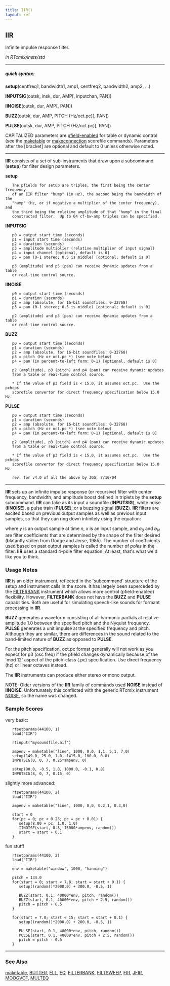```yaml
---
title: IIR()
layout: ref
---
```


## IIR

Infinite impulse response filter.

*in RTcmix/insts/std*  
  

-----

##### quick syntax:

**setup**(centfreq1, bandwidth1, amp1, centfreq2, bandwidth2, amp2,
...)  
  
**INPUTSIG**(outsk, insk, dur, AMP\[, inputchan, PAN\])  
  
**IINOISE**(outsk, dur, AMP\[, PAN\])  
  
**BUZZ**(outsk, dur, AMP, PITCH (Hz/oct.pc)\[, PAN\])  
  
**PULSE**(outsk, dur, AMP, PITCH (Hz/oct.pc)\[, PAN\])

CAPITALIZED parameters are [pfield-enabled](pfield-enabled.html) for
table or dynamic control (see the
[maketable](../scorefile/maketable-2.html) or
[makeconnection](../scorefile/makeconnection-2.html) scorefile
commands). Parameters after the \[bracket\] are optional and default to
0 unless otherwise noted.

-----

  
**IIR** consists of a set of sub-instruments that draw upon a subcommand
(**setup**) for filter design parameters.  
  
  
<span id="setup"></span> **setup**  

``` 
   The pfields for setup are triples, the first being the center frequency
   of an IIR filter "hump" (in Hz), the second being the bandwidth of the
   "hump" (Hz, or if negative a multiplier of the center frequency), and
   the third being the relative amplitude of that "hump" in the final
   constructed filter.  Up to 64 cf-bw-amp triples can be specified.
```

  
<span id="INPUTSIG"></span> **INPUTSIG**  

``` 
   p0 = output start time (seconds)
   p1 = input start time (seconds)
   p2 = duration (seconds)
   p3 = amplitude multiplier (relative multiplier of input signal)
   p4 = input channel [optional, default is 0]
   p5 = pan (0-1 stereo; 0.5 is middle) [optional; default is 0]

   p3 (amplitude) and p5 (pan) can receive dynamic updates from a table
   or real-time control source.
```

  
<span id="IINOISE"></span> **IINOISE**  

``` 
   p0 = output start time (seconds)
   p1 = duration (seconds)
   p2 = amp (absolute, for 16-bit soundfiles: 0-32768)
   p3 = pan (0-1 stereo; 0.5 is middle) [optional; default is 0]

   p2 (amplitude) and p3 (pan) can receive dynamic updates from a table
   or real-time control source.
```

  
<span id="BUZZ"></span> **BUZZ**  

``` 
   p0 = output start time (seconds)
   p1 = duration (seconds)
   p2 = amp (absolute, for 16-bit soundfiles: 0-32768)
   p3 = pitch (Hz or oct.pc *) (see note below)
   p4 = pan (in percent-to-left form: 0-1) [optional, default is 0] 

   p2 (amplitude), p3 (pitch) and p4 (pan) can receive dynamic updates
   from a table or real-time control source.

   * If the value of p3 field is < 15.0, it assumes oct.pc.  Use the pchcps
   scorefile convertor for direct frequency specification below 15.0 Hz.
```

  
<span id="PULSE"></span> **PULSE**  

``` 
   p0 = output start time (seconds)
   p1 = duration (seconds)
   p2 = amp (absolute, for 16-bit soundfiles: 0-32768)
   p3 = pitch (Hz or oct.pc *) (see note below)
   p4 = pan (in percent-to-left form: 0-1) [optional, default is 0]

   p2 (amplitude), p3 (pitch) and p4 (pan) can receive dynamic updates
   from a table or real-time control source.

   * If the value of p3 field is < 15.0, it assumes oct.pc.  Use the pchcps
   scorefile convertor for direct frequency specification below 15.0 Hz.

   rev. for v4.0 of all the above by JGG, 7/10/04
```

  

-----

  
**IIR** sets up an infinite impulse response (or recursive) filter with
center frequency, bandwidth, and amplitude boost defined in triplets by
the **setup** subcommand. **IIR** can take as its input a soundfile
(**INPUTSIG**), white noise (**IINOISE**), a pulse train (**PULSE**), or
a buzzing signal (**BUZZ**). **IIR** filters are excited based on
previous output samples as well as previous input samples, so that they
can ring down infinitely using the equation:

where *y* is an output sample at time *n*, *x* is an input sample, and
*a<sub>0</sub>* and *b<sub>N</sub>* are filter coefficients that are
determined by the shape of the filter desired (blatantly stolen from
Dodge and Jerse, 1985). The number of coefficients used based on past
output samples is called the number of *poles* in the filter. **IIR**
uses a standard 4-pole filter equation. At least, that's what we'd like
you to think.

### Usage Notes

**IIR** is an older instrument, reflected in the 'subcommand' structure
of the setup and instrument calls in the score. It has largely been
superceded by the [FILTERBANK](FILTERBANK.html) instrument which allows
more control (pfield-enabled) flexibility. However, **FILTERBANK** does
not have the **BUZZ** and **PULSE** capabilities. Both are useful for
simulating speech-like sounds for formant processing in **IIR**.

**BUZZ** generates a waveform consisting of all harmonic partials at
relative amplitude 1.0 between the specified pitch and the Nyquist
frequency. **PULSE** generates a unit impulse at the specified frequency
and pitch. Although they are similar, there are differences in the sound
related to the band-limited nature of **BUZZ** as opposed to **PULSE**.

For the pitch specification, oct.pc format generally will not work as
you expect for p3 (osc freq) if the pfield changes dynamically because
of the 'mod 12' aspect of the pitch-class (.pc) specification. Use
direct frequency (hz) or linear octaves instead.

The **IIR** instruments can produce either stereo or mono output.

NOTE: Older versions of the **IIR** family of commands used **NOISE**
instead of **IINOISE**. Unfortunately this conflicted with the generic
RTcmix instrument [NOISE](NOISE.html), so the name was changed.

### Sample Scores

very basic:

``` 
   rtsetparams(44100, 1)
   load("IIR")

   rtinput("mysoundfile.aif")

   ampenv = maketable("line", 1000, 0,0, 1,1, 5,1, 7,0)
   setup(149.0, 25.0, 1.0, 1415.0, 100.0, 0.8)
   INPUTSIG(0, 0, 7, 0.25*ampenv, 0)

   setup(90.0, -0.5, 1.0, 1000.0, -0.1, 0.8)
   INPUTSIG(8, 0, 7, 0.15, 0)
```

  
  
slightly more advanced:

``` 
   rtsetparams(44100, 2)
   load("IIR")

   ampenv = maketable("line", 1000, 0,0, 0.2,1, 0.3,0)

   start = 0
   for(pc = 0; pc < 0.25; pc = pc + 0.01) {
      setup(8.00 + pc, 1.0, 1.0)
      IINOISE(start, 0.3, 15000*ampenv, random())
      start = start + 0.1
   }
```

  
  
fun stuff\!

``` 
   rtsetparams(44100, 2)
   load("IIR")

   env = maketable("window", 1000, "hanning")

   pitch = 134.0
   for(start = 0; start < 7.8; start = start + 0.1) {
      setup((random()*2000.0) + 300.0, -0.5, 1)

      BUZZ(start, 0.1, 40000*env, pitch, random())
      BUZZ(start, 0.1, 40000*env, pitch + 2.5, random())
      pitch = pitch + 0.5
   }

   for(start = 7.8; start < 15; start = start + 0.1) {
      setup((random()*2000.0) + 200.0, -0.5, 1)

      PULSE(start, 0.1, 40000*env, pitch, random())
      PULSE(start, 0.1, 40000*env, pitch + 2.5, random())
      pitch = pitch - 0.5
   }
```

  

-----

### See Also

[maketable](../scorefile/maketable.html), [BUTTER](BUTTER.html),
[ELL](ELL.html), [EQ](EQ.html), [FILTERBANK](FILTERBANK.html),
[FILTSWEEP](FILTSWEEP.html), [FIR](FIR.html), [JFIR](JFIR.html),
[MOOGVCF](MOOGVCF.html), [MULTEQ](MULTEQ.html)
